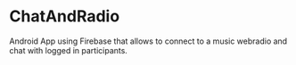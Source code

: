 # ChatAndRadio
Android App using Firebase that allows to connect to a music webradio and chat with logged in participants.

